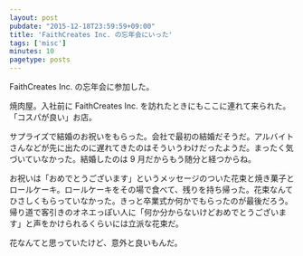 ```yaml
---
layout: post
pubdate: "2015-12-18T23:59:59+09:00"
title: 'FaithCreates Inc. の忘年会にいった'
tags: ['misc']
minutes: 10
pagetype: posts
---
```

FaithCreates Inc. の忘年会に参加した。

焼肉屋。入社前に FaithCreates Inc. を訪れたときにもここに連れて来られた。「コスパが良い」お店。

サプライズで結婚のお祝いをもらった。会社で最初の結婚だそうだ。アルバイトさんなどが先に出たのに遅れてきたのはそういうわけだったようだ。まったく気づいていなかった。結婚したのは 9 月だからもう随分と経つからね。

お祝いは「おめでとうございます」というメッセージのついた花束と焼き菓子とロールケーキ。ロールケーキをその場で食べて、残りを持ち帰った。花束なんてひさしくもらっていなかった。きっと卒業式か何かでもらったのが最後だろう。帰り道で客引きのオネエっぽい人に「何か分からないけどおめでとうございます」と声をかけられるくらいには立派な花束だ。

花なんてと思っていたけど、意外と良いもんだ。
